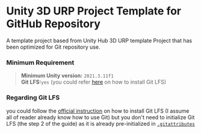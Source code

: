 # Unity 3D URP Project Template for GitHub Repository
A template project based from Unity Hub 3D URP template Project that has been optimized for Git repository use.

### Minimum Requirement
> **Minimum Unity version:** `2021.3.11f1`  
> **Git LFS:**`yes` (you could refer [here](https://git-lfs.github.com/) on how to install Git LFS)

### Regarding Git LFS
you could follow the [official instruction](https://git-lfs.github.com/) on how to install Git LFS (I assume all of reader already know how to use Git)  but you don't need to initialize Git LFS (the step 2 of the guide)  as it is already pre-initialized in [`.gitattributes`](https://github.com/C83Ren/Unity2DProjTemplate/blob/master/.gitattributes)
